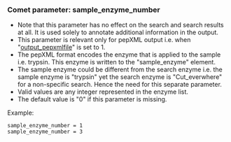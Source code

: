### Comet parameter: sample_enzyme_number

- Note that this parameter has no effect on the search and search
results at all. It is used solely to annotate additional information
in the output.
- This parameter is relevant only for pepXML output i.e. when
"[output_pepxmlfile](output_pepxmlfile.html)" is set to 1.
- The pepXML format encodes the enzyme that is applied to the sample
i.e. trypsin.  This enzyme is written to the "sample\_enzyme" element.
- The sample enzyme could be different from the search enzyme i.e.
the sample enzyme is "trypsin" yet the search enzyme is "Cut\_everwhere"
for a non-specific search.  Hence the need for this separate parameter.
- Valid values are any integer represented in the enzyme list.
- The default value is "0" if this parameter is missing.

Example:
```
sample_enzyme_number = 1
sample_enzyme_number = 3
```
